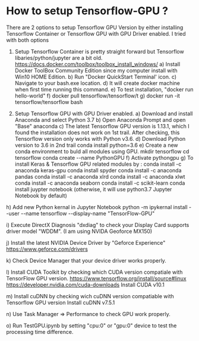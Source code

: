 How to setup Tensorflow-GPU ?
=========================
There are 2 options to setup Tensorflow GPU Version by either installing Tensorflow Container or Tensorflow GPU with GPU Driver enabled.
I tried with both options

1) Setup Tensorflow Container is pretty straight forward but Tensorflow libaries/python/jupyter are a bit old.
https://docs.docker.com/toolbox/toolbox_install_windows/
a) Install Docker ToolBox Community Edition since my computer install with Win10 HOME Edition.
b) Run "Docker QuickStart Terminal' icon.
c) Navigate to your bash.exe location.
d) It will create docker machine when first time running this command.
e) To test installation, "docker run hello-world"
f) docker pull tensorflow/tensorflow/t
g) docker run -it tensorflow/tensorflow bash

2) Setup Tensorflow GPU with GPU Driver enabled.
a) Download and install Anaconda and select Python 3.7
b) Open Anaconda Prompt and open "Base" anaconda
c) The latest Tensorflow GPU version is 1.13.1, which I found the installation does not work on 1st trail.
After checking, this Tensorflow version only works with Python v3.6.
d) Download Python version to 3.6 in 2nd trail
conda install python=3.6
e) Create a new conda environment to buld all modules using GPU.
mkdir tensorflow
cd tensorflow
conda create --name PythonGPU
f) Activate pythongpu
g) To install Keras & Tensorflow GPU related modules by :
conda install -c anaconda keras-gpu
conda install spyder
conda install -c anaconda pandas
conda install -c anaconda xlrd
conda install -c anaconda xlwt
conda install -c anaconda seaborn
conda install -c scikit-learn
conda install juypter notebook (otherwise, it will use python3.7 Jupyter Notebook by default)

h) Add new Python kernal in Jupyter Notebook
python -m ipykernal install --user --name tensorflow --display-name "TensorFlow-GPU"

i) Execute DirectX Diagnosis "dxdiag" to check your Display Card supports driver model "WDDM".
(I am using NVIDA Geoforce MX150)

j) Install the latest NVIDIA Device Driver by "Geforce Experience" 
https://www.geforce.com/drivers

k) Check Device Manager that your device driver works properly.

l) Install CUDA Toolkit by checking which CUDA version compatiale with TensorFlow GPU version.
https://www.tensorflow.org/install/source#linux
https://developer.nvidia.com/cuda-downloads
Install CUDA v10.1

m) Install cuDNN by checking wich cuDNN version compatiable with Tensorflow GPU version
Install cuDNN v7.5.1

n) Use Task Manager => Performance to check GPU work properly.

o) Run TestGPU.ipynb by setting "cpu:0" or "gpu:0" device to test the processing time difference.
